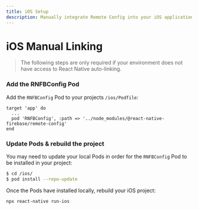 ```yaml
---
title: iOS Setup
description: Manually integrate Remote Config into your iOS application.
---
```


# iOS Manual Linking

> The following steps are only required if your environment does not have access to React Native
> auto-linking.

### Add the RNFBConfig Pod

Add the `RNFBConfig` Pod to your projects `/ios/Podfile`:

```ruby{3}
target 'app' do
  ...
  pod 'RNFBConfig', :path => '../node_modules/@react-native-firebase/remote-config'
end
```

### Update Pods & rebuild the project

You may need to update your local Pods in order for the `RNFBConfig` Pod to be installed in your project:

```bash
$ cd /ios/
$ pod install --repo-update
```

Once the Pods have installed locally, rebuild your iOS project:

```bash
npx react-native run-ios
```
